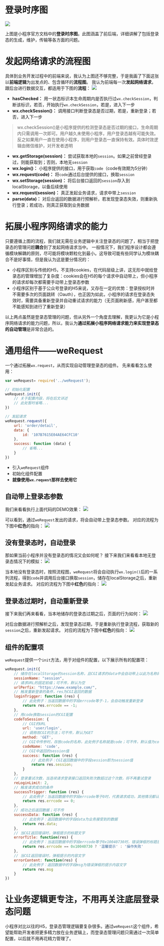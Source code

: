# 登录时序图
![](http://mp.weixin.qq.com/debug/wxadoc/dev/image/login.png)

上图是小程序官方文档中的**登录时序图**。此图涵盖了前后端，详细讲解了包括登录态的生成，维护，传输等各方面的问题。
# 发起网络请求的流程图
具体到业务开发过程中的前端来说，我认为上图还不够完整，于是我画了下面这张以**前端逻辑**为出发点的、包含循环的**流程图**。
我认为前端每一次**发起网络请求**，跟后台进行数据交互，都适用于下图的**流程**：
![](https://raw.githubusercontent.com/IvinWu/weRequest/master/image/flow_login.png)

- **hasChecked：** 用一状态标识本生命周期内是否执行过`wx.checkSession`，判断该标识，若否，开始执行`wx.checkSession`，若是，进入下一步
- **wx.checkSession()：** 调用接口判断登录态是否过期，若是，重新登录；若否，进入下一步
> wx.checkSession()是小程序提供的检测登录态是否过期的接口，生命周期内只需调用一次即可。用户越久未使用小程序，用户登录态越有可能失效。反之如果用户一直在使用小程序，则用户登录态一直保持有效。具体时效逻辑由微信维护，对开发者透明
- **wx.getStorage(session)：** 尝试获取本地的`session`。如果之前曾经登录过，则能获取到；否则，本地无`session`
- **wx.login()：** 小程序提供的接口，用于获取`code`（code有效期为5分钟）
- **wx.request(code)：** 将`code`通过后台提供的接口，换取`session`
- **wx.setStorage(session)：** 将后台接口返回的`session`存入到localStorage，以备后续使用
- **wx.request(session)：** 真正发起业务请求，请求中带上`session`
- **parse(data)：** 对后台返回的数据进行预解析，若发现登录态失效，则重新执行登录；若成功，则真正获取到业务数据

# 拓展小程序网络请求的能力
只要遵循上图的流程，我们就无需在业务逻辑中关注登录态的问题了，相当于把登录态的管理问题**耦合**到了发起网络请求当中。
一般情况下，我们程序设计都会遵循模块解耦的原则，尽可能将模块颗粒化到最小。这导致可能有些同学认为模块耦合不是好事情，但是我认为这是要分情况的：
- 小程序区别与传统的H5，不支持cookies，在代码层级上讲，这无形中就给登录态的管理增加了复杂度：cookies会在H5的每个请求中自动带上，但小程序的请求却每次都需要手动带上登录态参数
- 小程序区别于基于公众号登录的H5来说，又存在一定的优势：登录授权时并不需要多次的页面跳转（Oauth），也正因为如此，小程序的请求在登录态失效时，需要具备重新登录并自动重试请求的能力（无页面刷新感，用户甚至都不能感知到进行了重新登录）

以上两点虽然是登录态管理的问题，但从另外一个角度去理解，我更认为它是小程序网络请求的能力问题，所以，我认为**通过拓展小程序网络请求能力来实现登录态的自动管理**是非常合适的。
# 通用组件——weRequest
一个通过拓展`wx.request`，从而实现自动管理登录态的组件。
先来看看怎么使用：
```javascript
var weRequest= require('../weRequest');

// 初始化配置
weRequest.init({
    // 关于配置内容，将在后文详述
    // 此处暂时省略...
})

// 发起请求
weRequest.request({
    url: 'order/detail',
    data: {
        id: '107B7615E04AE64CFC10'
    },
    success: function (data) {
		// 省略...
    }
})
```
- 引入`weRequest`组件
- 初始化组件配置
- **就像使用`wx.request`那样去使用它**

## 自动带上登录态参数
我们来看看执行上面代码的DEMO效果：
![](https://raw.githubusercontent.com/IvinWu/weRequest/master/image/auto_session.png)

可以看到，通过`weRequest`发出的请求，将会自动带上登录态参数。
对应的流程为下图中**红色**的指向：
![](https://raw.githubusercontent.com/IvinWu/weRequest/master/image/flow1.png)

## 没有登录态时，自动登录
那如果当前小程序并没有登录态的情况又会如何呢？
接下来我们来看看本地无登录态情况下的模拟：
![](https://raw.githubusercontent.com/IvinWu/weRequest/master/image/autoLogin.gif)

当本地没有登录态时，按照流程图，`weRequest`将会自动执行`wx.login()`后的一系列流程，得到`code`并调用后台接口换取`session`，储存在localStorage之后，重新发起业务请求。
对应的流程为下图中**红色**的指向：
![](https://raw.githubusercontent.com/IvinWu/weRequest/master/image/flow2.png)

## 登录态过期时，自动重新登录
接下来我们再来看看，当本地储存的登录态过期之后，页面的行为如何：
![](https://raw.githubusercontent.com/IvinWu/weRequest/master/image/relogin.gif)

对后台数据进行预解析之后，发现登录态过期，于是重新执行登录流程，获取新的`session`之后，重新发起请求。
对应的流程为下图中**红色**的指向：
![](https://raw.githubusercontent.com/IvinWu/weRequest/master/image/flow3.png)

## 组件的配置项
`weRequest`提供一个`init`方法，用于对组件的配置，以下展示所有的配置项：
```javascript
weRequest.init({
    // 储存在localStorage的session名称，且CGI请求的data中会自动带上以此为名称的session值；可不传，默认为session
    sessionName: "session",
    // 请求URL的固定前缀；可不传，默认为空
    urlPerfix: "https://www.example.com/",
    // 触发重新登录的条件，res为CGI返回的数据
    loginTrigger: function (res) {
        // 此处例子：当返回数据中的字段errcode等于-1，会自动触发重新登录
        return res.errcode == -1;
    },
    // 用code换取session的CGI配置
    codeToSession: {
        // CGI的URL
        url: 'user/login',
        // 调用改CGI的方法；可不传，默认为GET
        method: 'GET',
        // CGI中传参时，存放code的名称，此处例子名称就是code；可不传，默认值为code
        codeName: 'code',
        // CGI中返回的session值
        success: function (res) {
            // 此处例子：CGI返回数据中的字段session即为session值
            return res.session;
        }
    },
    // 登录重试次数，当连续请求登录接口返回失败次数超过这个次数，将不再重试登录
    reLoginLimit: 2,
    // 触发请求成功的条件
    successTrigger: function (res) {
        // 此处例子：当返回数据中的字段errcode等于0时，代表请求成功，其他情况都认为业务逻辑失败
        return res.errcode == 0;
    },
    // 成功之后返回数据；可不传
    successData: function (res) {
        // 此处例子：返回数据中的字段data为业务接受到的数据
        return res.data;
    },
    // 当CGI返回错误时，弹框提示的标题文字
    errorTitle: function(res) {
        // 此处例子：当返回数据中的字段errcode等于0x10040730时，错误弹框的标题是“温馨提示”，其他情况下则是“操作失败”
        return res.errcode == 0x10040730 ? '温馨提示' : '操作失败'
    },
    // 当CGI返回错误时，弹框提示的内容文字
    errorContent: function(res) {
        // 此处例子：返回数据中的字段msg为错误弹框的提示内容文字
        return res.msg
    }
})
```
# 让业务逻辑更专注，不用再关注底层登录态问题
小程序对比以往的H5，登录态管理逻辑要复杂很多。通过`weRequest`这个组件，希望能帮助开发者把更多精力放在业务逻辑上，而登录态管理问题只需通过一次简单配置，以后就不用再花精力管理了。
